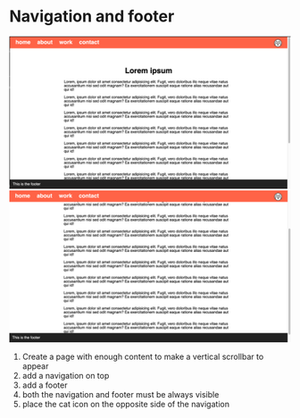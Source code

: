 # Navigation and footer

![](screenshot-1.png)
![](screenshot-2.png)

1. Create a page with enough content to make a vertical scrollbar to appear
1. add a navigation on top
1. add a footer
1. both the navigation and footer must be always visible
1. place the cat icon on the opposite side of the navigation

